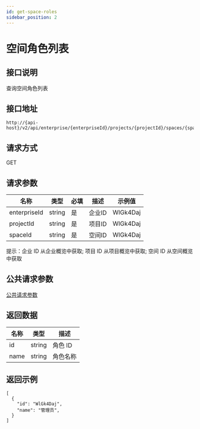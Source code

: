 ```yaml
---
id: get-space-roles
sidebar_position: 2
---
```


# 空间角色列表

## 接口说明

查询空间角色列表

## 接口地址

```
http://{api-host}/v2/api/enterprise/{enterpriseId}/projects/{projectId}/spaces/{spaceId}/roles
```

## 请求方式

GET

## 请求参数

| 名称 | 类型 | 必填 | 描述 | 示例值 |
| ---- | ---- | ---- | ---- | ------ |
| enterpriseId | string | 是 | 企业ID | WlGk4Daj |
| projectId | string | 是 | 项目ID | WlGk4Daj |
| spaceId | string | 是 | 空间ID | WlGk4Daj |

提示：企业 ID 从企业概览中获取; 项目 ID 从项目概览中获取; 空间 ID 从空间概览中获取

## 公共请求参数

[公共请求参数](../../../open-api#公共请求参数)

## 返回数据

| 名称 | 类型   | 描述     |
| ---- | ------ | -------- |
| id   | string | 角色 ID  |
| name | string | 角色名称 |

## 返回示例

```
[
  {
    "id": "WlGk4Daj",
    "name": "管理员",
  }
]
```

